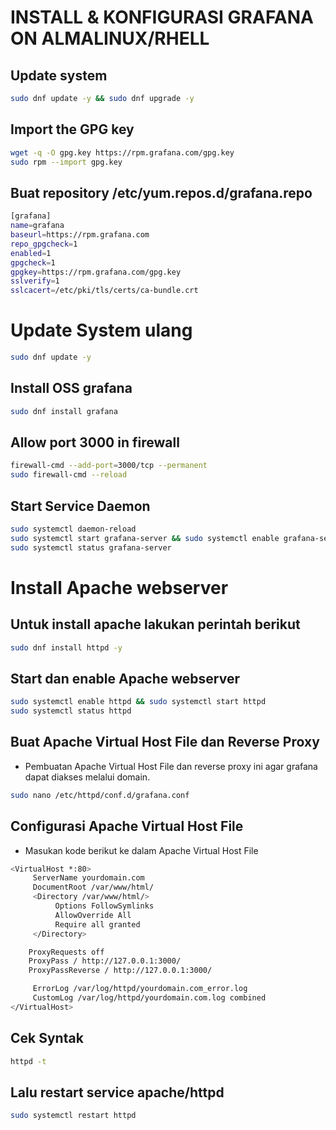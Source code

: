 # INSTALL & KONFIGURASI GRAFANA ON  ALMALINUX/RHELL

## Update system

```bash
sudo dnf update -y && sudo dnf upgrade -y
```

## Import the GPG key

```bash
wget -q -O gpg.key https://rpm.grafana.com/gpg.key
sudo rpm --import gpg.key
```
## Buat repository /etc/yum.repos.d/grafana.repo
```bash
[grafana]
name=grafana
baseurl=https://rpm.grafana.com
repo_gpgcheck=1
enabled=1
gpgcheck=1
gpgkey=https://rpm.grafana.com/gpg.key
sslverify=1
sslcacert=/etc/pki/tls/certs/ca-bundle.crt
```

# Update System ulang

```bash
sudo dnf update -y
```
## Install OSS grafana

```bash
sudo dnf install grafana
```
## Allow port 3000 in firewall
```bash
firewall-cmd --add-port=3000/tcp --permanent
sudo firewall-cmd --reload
```

## Start Service Daemon
```bash
sudo systemctl daemon-reload
sudo systemctl start grafana-server && sudo systemctl enable grafana-server
sudo systemctl status grafana-server
```
# Install Apache webserver

## Untuk install apache lakukan perintah berikut
```bash
sudo dnf install httpd -y
```

## Start dan enable Apache webserver
```bash
sudo systemctl enable httpd && sudo systemctl start httpd
sudo systemctl status httpd
```

## Buat Apache Virtual Host File dan Reverse Proxy
* Pembuatan Apache Virtual Host File dan reverse proxy ini agar grafana dapat diakses melalui domain. 
```bash
sudo nano /etc/httpd/conf.d/grafana.conf
```

## Configurasi Apache Virtual Host File
* Masukan kode berikut ke dalam Apache Virtual Host File
```bash
<VirtualHost *:80>
     ServerName yourdomain.com
     DocumentRoot /var/www/html/
     <Directory /var/www/html/>
          Options FollowSymlinks
          AllowOverride All
          Require all granted
     </Directory>

    ProxyRequests off 
    ProxyPass / http://127.0.0.1:3000/ 
    ProxyPassReverse / http://127.0.0.1:3000/

     ErrorLog /var/log/httpd/yourdomain.com_error.log
     CustomLog /var/log/httpd/yourdomain.com.log combined
</VirtualHost>
```
## Cek Syntak
```bash
httpd -t
```

## Lalu restart service apache/httpd
```bash
sudo systemctl restart httpd
```

